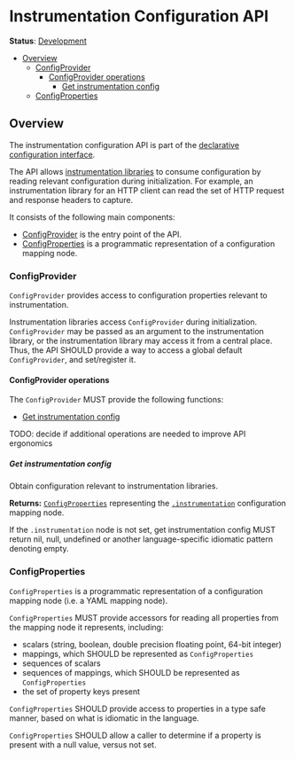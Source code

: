 # Instrumentation Configuration API

**Status**: [Development](../document-status.md)

<!-- toc -->

- [Overview](#overview)
  * [ConfigProvider](#configprovider)
    + [ConfigProvider operations](#configprovider-operations)
      - [Get instrumentation config](#get-instrumentation-config)
  * [ConfigProperties](#configproperties)

<!-- tocstop -->

## Overview

The instrumentation configuration API is part of
the [declarative configuration interface](./README.md#declarative-configuration).

The API allows [instrumentation libraries](../glossary.md#instrumentation-library)
to consume configuration by reading relevant configuration during
initialization. For example, an instrumentation library for an HTTP client can
read the set of HTTP request and response headers to capture.

It consists of the following main components:

* [ConfigProvider](#configprovider) is the entry point of the API.
* [ConfigProperties](#configproperties) is a programmatic representation of a
  configuration mapping node.

### ConfigProvider

`ConfigProvider` provides access to configuration properties relevant to
instrumentation.

Instrumentation libraries access `ConfigProvider` during
initialization. `ConfigProvider` may be passed as an argument to the
instrumentation library, or the instrumentation library may access it from a
central place. Thus, the API SHOULD provide a way to access a global
default `ConfigProvider`, and set/register it.

#### ConfigProvider operations

The `ConfigProvider` MUST provide the following functions:

* [Get instrumentation config](#get-instrumentation-config)

TODO: decide if additional operations are needed to improve API ergonomics

##### Get instrumentation config

Obtain configuration relevant to instrumentation libraries.

**Returns:** [`ConfigProperties`](#configproperties) representing
the [`.instrumentation`](https://github.com/open-telemetry/opentelemetry-configuration/blob/670901762dd5cce1eecee423b8660e69f71ef4be/examples/kitchen-sink.yaml#L438-L439)
configuration mapping node.

If the `.instrumentation` node is not set, get instrumentation config MUST
return nil, null, undefined or another language-specific idiomatic pattern
denoting empty.

### ConfigProperties

`ConfigProperties` is a programmatic representation of a configuration mapping
node (i.e. a YAML mapping node).

`ConfigProperties` MUST provide accessors for reading all properties from the
mapping node it represents, including:

* scalars (string, boolean, double precision floating point, 64-bit integer)
* mappings, which SHOULD be represented as `ConfigProperties`
* sequences of scalars
* sequences of mappings, which SHOULD be represented as `ConfigProperties`
* the set of property keys present

`ConfigProperties` SHOULD provide access to properties in a type safe manner,
based on what is idiomatic in the language.

`ConfigProperties` SHOULD allow a caller to determine if a property is present
with a null value, versus not set.
